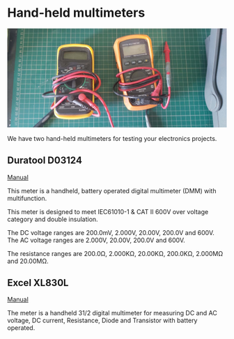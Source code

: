 # Hand-held multimeters

![A photograph of the two multimeters.](./Multimeters.jpg)

We have two hand-held multimeters for testing your electronics projects.

## Duratool D03124

[Manual](./d03124Manual.pdf)

This meter is a handheld, battery operated digital multimeter (DMM) with multifunction.

This meter is designed to meet IEC61010-1 & CAT II 600V over voltage category
and double insulation.

The DC voltage ranges are 200.0mV, 2.000V, 20.00V, 200.0V and 600V.
The AC voltage ranges are 2.000V, 20.00V, 200.0V and 600V.

The resistance ranges are 200.0Ω, 2.000KΩ, 20.00KΩ, 200.0KΩ, 2.000MΩ and
20.00MΩ.

## Excel XL830L

[Manual](./xl830lManual.pdf)

The meter is a handheld 31/2 digital multimeter for measuring DC and AC voltage, DC current, Resistance, Diode and Transistor with battery operated. 
